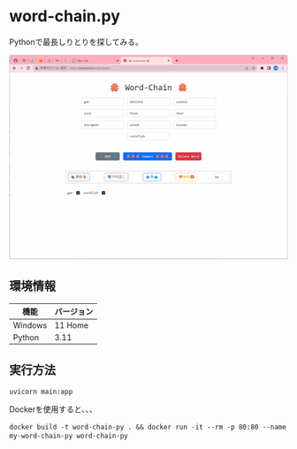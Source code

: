 # word-chain.py

Pythonで最長しりとりを探してみる。  

![成果物](./.development/img/fruit.gif)  

## 環境情報

| 機能 | バージョン |
| ---- | ---- |
| Windows | 11 Home |
| Python | 3.11 |

## 実行方法

```shell
uvicorn main:app
```

Dockerを使用すると、、、  

```shell
docker build -t word-chain-py . && docker run -it --rm -p 80:80 --name my-word-chain-py word-chain-py
```
